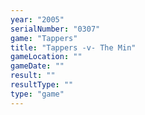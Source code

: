 ```yaml
---
year: "2005"
serialNumber: "0307" 
game: "Tappers"
title: "Tappers -v- The Min"
gameLocation: ""
gameDate: ""
result: ""
resultType: ""
type: "game"
---
```

